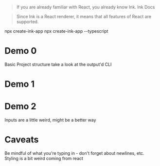 >  If you are already familiar with React, you already know Ink.
Ink Docs

> Since Ink is a React renderer, it means that all features of React are supported. 

npx create-ink-app
npx create-ink-app --typescript


# Demo 0

Basic Project structure
take a look at the output'd CLI

# Demo 1

# Demo 2

Inputs are a little weird, might be a better way

# Caveats

Be mindful of what you're typing in - don't forget about newlines, etc.
Styling is a bit weird coming from react
